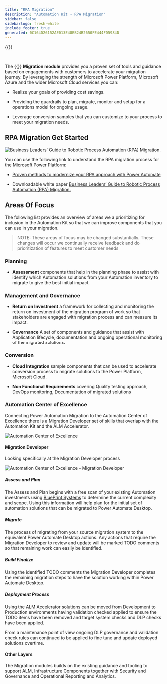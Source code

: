 ```yaml
---
title: "RPA Migration"
description: "Automation Kit - RPA Migration"
sidebar: false
sidebarlogo: fresh-white
include_footer: true
generated: 0C164D26152AE013E48EB24B2650FE444FD5984D
---
```


{{<toc>}}

<br/>

The {{<product-name>}} **Migration module** provides you a proven set of tools and guidance based on engagements with customers to accelerate your migration journey. By leveraging the strength of Microsoft Power Platform, Microsoft Azure and the wider Microsoft Cloud services you can:

- Realize your goals of providing cost savings.

- Providing the guardrails to plan, migrate, monitor and setup for a operations model for ongoing usage.

- Leverage conversion samples that you can customize to your process to meet your migration needs.

## RPA Migration Get Started

![Business Leaders’ Guide to Robotic Process Automation (RPA) Migration.](https://msflowblogscdn.azureedge.net/wp-content/uploads/2022/01/RPAWhitepaper_Img-241x300.png)

You can use the following link to understand the RPA migration process for the Microsoft Power Platform:

- [Proven methods to modernize your RPA approach with Power Automate](https://powerautomate.microsoft.com/blog/proven-methods-to-modernize-your-rpa-approach-with-power-automate/)

- Downloadable white paper [Business Leaders’ Guide to Robotic Process Automation (RPA) Migration.](https://aka.ms/PAD/RPAMigrationWhitepaper)

## Areas Of Focus

The following list provides an overview of areas we a prioritizing for inclusion in the Automation Kit so that we can improve components that you can use in your migration.

> NOTE: These areas of focus may be changed substantially. These changes will occur we continually receive feedback and do prioritization of features to meet customer needs

### Planning

- **Assessment** components that help in the planning phase to assist with identify which Automation solutions from your Automation inventory to migrate to give the best initial impact.

### Management and Governance

- **Return on Investment** a framework for collecting and monitoring the return on investment of the migration program of work so that stakeholders are engaged with migration process and can measure its impact.

- **Governance** A set of components and guidance that assist with Application lifecycle, documentation and ongoing operational monitoring of the migrated solutions.

### Conversion

- **Cloud Integration** sample components that can be used to accelerate conversion process to migrate solutions to the Power Platform, Microsoft Cloud.

- **Non Functional Requirements** covering Quality testing approach, DevOps monitoring, Documentation of migrated solutions

### Automation Center of Excellence

Connecting Power Automation Migration to the Automation Center of Excellence there is a Migration Developer set of skills that overlap with the Automation Kit and the ALM Accelerator.

![Automation Center of Excellence](/images/illustrations/automation-kit-migration.svg)

#### Migration Developer

Looking specifically at the Migration Developer process

![Automation Center of Excellence - Migration Developer](/images/illustrations/automation-kit-migration-developer.svg)

##### Assess and Plan

The Assess and Plan begins with a free scan of your existing Automation investments using [BluePrint Systems](https://www.blueprintsys.com/) to determine the current complexity and scope. Using this information will help plan for the initial set of automation solutions that can be migrated to Power Automate Desktop.

##### Migrate

The process of migrating from your source migration system to the equivalent Power Automate Desktop actions. Any actions that require the Migration Developer to review and update will be marked TODO comments so that remaining work can easily be identified.

##### Build Finalize

Using the identified TODO comments the Migration Developer completes the remaining migration steps to have the solution working within Power Automate Desktop.

##### Deployment Process

Using the ALM Accelerator solutions can be moved from Development to Production environments having validation checked applied to ensure the TODO items have been removed and target system checks and DLP checks have been applied.

From a maintenance point of view ongoing DLP governance and validation check rules can continued to be applied to fine tune and update deployed solutions overtime.

#### Other Layers

The Migration modules builds on the existing guidance and tooling to support ALM, Infrastructure Components together with Security and Governance and Operational Reporting and Analytics.
